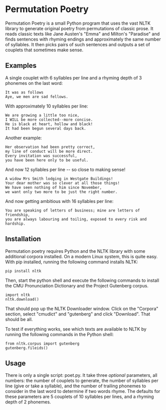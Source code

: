 Permutation Poetry
==================

Permutation Poetry is a small Python program that uses the vast NLTK library to
generate original poetry from permutations of classic prose. It reads classic
texts like Jane Austen's "Emma" and Milton's "Paradise" and finds sentences
with rhyming endings and approximately the same number of syllables. It then
picks pairs of such sentences and outputs a set of couplets that sometimes
make sense.

Examples
--------

A single couplet with 6 syllables per line and a rhyming depth of 3 phonemes on 
the last word:

    It was as follows
    Aye, we men are sad fellows.

With approximately 10 syllables per line:

    We are growing a little too nice,
    I WILL be more collected--more concise.
    He is black at heart, hollow and black!
    It had been begun several days back.

Another example:

    Her observation had been pretty correct,
    my line of conduct will be more direct.
    Every invitation was successful,
    you have been here only to be useful.

And now 12 syllables per line -- so close to making sense!

    A widow Mrs Smith lodging in Westgate Buildings!
    Your dear mother was so clever at all those things!
    We have seen nothing of him since November,
    we want only two more to be just the right number.

And now getting ambitious with 16 syllables per line:
    
    You are speaking of letters of business; mine are letters of friendship,
    you are always labouring and toiling, exposed to every risk and hardship.

Installation
------------
Permutation poetry requires Python and the NLTK library with some additional
corpora installed. On a modern Linux system, this is quite easy. With pip
installed, running the following command installs NLTK:

    pip install nltk

Then, start the python shell and execute the following commands to install
the CMU Pronunciation Dictionary and the Project Gutenberg corpus.

    import nltk
    nltk.download()

That should pop up the NLTK Downloader window. Click on the "Corpora" section, 
select "cmudict" and "gutenberg" and click "Download". That should be all.

To test if everything works, see which texts are available to NLTK by running 
the following commands in the Python shell:

    from nltk.corpus import gutenberg
    gutenberg.fileids()

Usage
-----

There is only a single script: poet.py. It take three *optional* parameters, 
all numbers: the number of couplets to generate, the number of syllables
per line (give or take a syllable), and the number of trailing phonemes to
consider in the last word to determine if two words rhyme. The defaults
for these parameters are 5 couplets of 10 syllables per lines, and a rhyming
depth of 2 phonemes.
